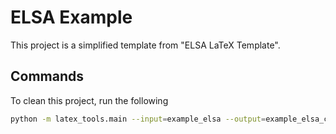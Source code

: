 # ELSA Example

This project is a simplified template from "ELSA LaTeX Template".

## Commands

To clean this project, run the following

```bash
python -m latex_tools.main --input=example_elsa --output=example_elsa_cleaned --tex=main.tex,sup.tex
```
